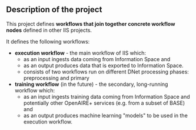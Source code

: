 Description of the project
--------------------------
This project defines **workflows that join together concrete workflow nodes** defined in other IIS projects.

It defines the following workflows:

- **execution workflow** - the main workflow of IIS which:
	- as an input ingests data coming from Information Space and 
	- as an output produces data that is exported to Information Space.
	- consists of two workflows run on different DNet processing phases: preprocessing and primary
- **training workflow** (in the future) - the secondary, long-running workflow which:
	- as an input ingests training data coming from Information Space and potentially other OpenAIRE+ services (e.g. from a subset of BASE) and
	- as an output produces machine learning "models" to be used in the execution workflow.
